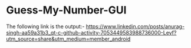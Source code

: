 # Guess-My-Number-GUI 

The following link is the output:-
https://www.linkedin.com/posts/anurag-singh-aa59a31b3_qt-c-github-activity-7053449583988736000-Leyf?utm_source=share&utm_medium=member_android

